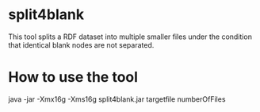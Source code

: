 # split4blank
This tool splits a RDF dataset into multiple smaller files under the condition
that identical blank nodes are not separated.

# How to use the tool
java -jar -Xmx16g -Xms16g split4blank.jar targetfile numberOfFiles
